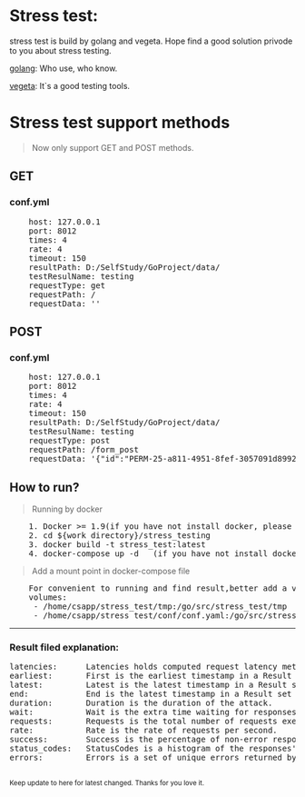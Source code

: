 # Stress test: 

stress test is build by golang and vegeta. Hope find a good solution privode to you about stress testing.<br>


<a href="https://golang.org/">golang</a>: Who use, who know.

<a href="https://github.com/tsenart/vegeta">vegeta</a>: It`s a good testing tools.

# Stress test support methods

> Now only support GET and POST methods.

## GET

### conf.yml

<pre>
	host: 127.0.0.1
	port: 8012
	times: 4
	rate: 4
	timeout: 150
	resultPath: D:/SelfStudy/GoProject/data/
	testResulName: testing
	requestType: get
	requestPath: /
	requestData: ''
</pre>

## POST

### conf.yml

<pre>
	host: 127.0.0.1
	port: 8012
	times: 4
	rate: 4
	timeout: 150
	resultPath: D:/SelfStudy/GoProject/data/
	testResulName: testing
	requestType: post
	requestPath: /form_post
	requestData: '{"id":"PERM-25-a811-4951-8fef-3057091d8992"}'
</pre>


<h2>How to run?</h2>

> Running by docker

<pre>
	1. Docker >= 1.9(if you have not install docker, please reference https://docs.docker.com/v1.12/).
	2. cd ${work directory}/stress_testing
	3. docker build -t stress_test:latest
	4. docker-compose up -d   (if you have not install docker-compose, please reference to https://docs.docker.com/v1.12/compose/install/)
</pre>

> Add a mount point in docker-compose file

<pre>
	For convenient to running and find result,better add a volumes.
	volumes:
  	 - /home/csapp/stress_test/tmp:/go/src/stress_test/tmp
     - /home/csapp/stress_test/conf/conf.yaml:/go/src/stress_test/conf/conf.yml
</pre>

<hr>

<h3>
	Result filed explanation:
</h3>

<pre>
latencies:      Latencies holds computed request latency metrics.
earliest:       First is the earliest timestamp in a Result set.
latest:         Latest is the latest timestamp in a Result set.
end:            End is the latest timestamp in a Result set plus its latency.
duration:       Duration is the duration of the attack.
wait:           Wait is the extra time waiting for responses from targets.
requests:       Requests is the total number of requests executed.
rate:           Rate is the rate of requests per second.
success:        Success is the percentage of non-error responses.
status_codes:   StatusCodes is a histogram of the responses' status codes.
errors:         Errors is a set of unique errors returned by the targets during the attack.

</pre>

<small>Keep update to here for latest changed. Thanks for you love it.</small>

